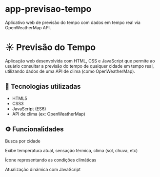 # app-previsao-tempo
Aplicativo web de previsão do tempo com dados em tempo real via OpenWeatherMap API.

# ☀️ Previsão do Tempo

Aplicação web desenvolvida com HTML, CSS e JavaScript que permite ao usuário consultar a previsão do tempo de qualquer cidade em tempo real, utilizando dados de uma API de clima (como OpenWeatherMap).

## 🚀 Tecnologias utilizadas

- HTML5
- CSS3
- JavaScript (ES6)
- API de clima (ex: OpenWeatherMap)
  
## ⚙️ Funcionalidades
Busca por cidade

Exibe temperatura atual, sensação térmica, clima (sol, chuva, etc)

Ícone representando as condições climáticas

Atualização dinâmica com JavaScript
